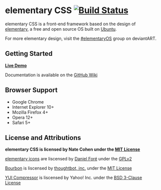 # elementary CSS [![Build Status](https://secure.travis-ci.org/nateify/elementary-CSS.png)](http://travis-ci.org/nateify/elementary-CSS)

elementary CSS is a front-end framework based on the design of [elementary](http://elementaryos.org/), a free and open source OS built on [Ubuntu](http://www.ubuntu.com/).

For more elementary design, visit the [#elementaryOS](http://elementaryos.deviantart.com/) group on deviantART.

## Getting Started

**[Live Demo](http://nateify.github.com/elementary-CSS/)**

Documentation is available on the [GitHub Wiki](https://github.com/nateify/elementary-CSS/wiki/_pages)

## Browser Support

* Google Chrome
* Internet Explorer 10+
* Mozilla Firefox 4+
* Opera 12+
* Safari 5+

## License and Attributions

**elementary CSS is licensed by Nate Cohen under the [MIT License](http://opensource.org/licenses/MIT)**

[elementary icons](https://code.launchpad.net/elementaryicons) are liscensed by [Daniel Foré](http://danrabbit.deviantart.com/) under the [GPLv2](http://www.gnu.org/licenses/gpl-2.0.txt)

[Bourbon](https://github.com/thoughtbot/bourbon) is liscensed by [thoughtbot, inc.](http://www.thoughtbot.com/community) under the [MIT License](http://opensource.org/licenses/MIT)

[YUI Compressor](https://github.com/yui/yuicompressor) is liscensed by Yahoo! Inc. under the [BSD 3-Clause License](http://opensource.org/licenses/BSD-3-Clause)